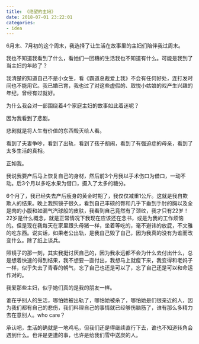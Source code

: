 ```yaml
---
title: 《绝望的主妇》
date: 2018-07-01 23:22:01
categories: 
- idea
---
```


6月末、7月初的这个周末，我选择了让生活在故事里的主妇们陪伴我过周末。

我也不知道我看到了什么，看她们一团糟的生活我也不知道有什么。可能是我到了当主妇的年龄了？

我清楚的知道自己不是小女生，看《霸道总裁爱上我》不会有任何好处，连打发时间也不能用它。我已婚已育，我也过了对这些虚假的、取悦小姑娘的戏产生兴趣的年纪，曾经有过就好。

为什么我会对一部围绕着4个家庭主妇的故事如此着迷呢？

因为我看到了悲剧。

悲剧就是将人生有价值的东西毁灭给人看。

看到了夫妻争吵，看到了出轨，看到了孩子胡闹，看到了有强迫症的母亲，看到了太多生活的真相。

正如我。

我说我要产后马上恢复自己的身材，然后前3个月我以手术伤口为借口，一动不动。后3个月以多吃水果为借口，摄入了太多的糖分。

6个月了，我已经失去产后瘦身的黄金时期了，我仅仅减重1公斤。这就是我自欺欺人的结果。晚上我照镜子很久，看到自己丰硕的臀和几乎下垂到手肘的胸以及全是肉的小腹和如漏气汽球般的皮肤，我看到自己竟然有了颈纹，我才只有22岁！22岁是什么概念，就是正常情况下我现在应该还在念书，或是为我的工作烦恼的。但是现在我每天在家里跟头母猪一样，坐着等吃的，毫不避讳的放屁，不文雅的吃东西。说实话，如果老公出轨，是我自己毁了自己，因为我真的没有为谁而改变什么。除了纸上谈兵。

照镜子的那一刻，其实我挺讨厌自己的，因为我永远都不会为什么去付出什么，总是想着快速的得到结果，我不想要一直付出，我想马上就瘦下来，我变得和老妈子一样，似乎失去了青春的朝气，忘了自己也还是可以了，忘了自己还是可以和命运作对的。

我爱那些主妇，似乎她们真的是我的朋友一样。

谁在乎别人的生活，哪怕她被出轨了，哪怕她被杀了，哪怕她是们很亲近的人，因为我们都有自己的悲伤，我们料理自己的事情就已经够伤脑筋了，谁有那么多精力去在意别人。who care？

承认吧，生活的确就是一地鸡毛，但我们还是得继续直行下去，谁也不知道转角会遇到什么。也许是更遭的事，也许是给我们雪中送炭的人。	